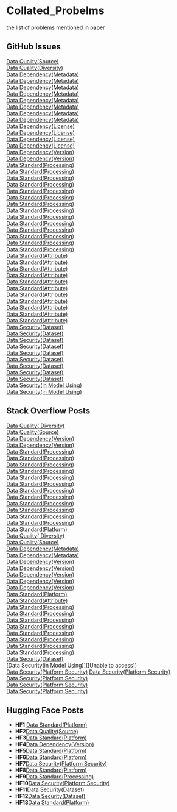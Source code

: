 # Collated_Probelms
the list of problems mentioned in paper

## GitHub Issues

[Data Quality(Source)](https://github.com/imperialCHEPI/healthgps/issues/298)  
[Data Quality(Diversity)](https://github.com/twitter/the-algorithm/issues/1737)  
[Data Dependency(Metadata)](https://github.com/JiehongLin/SAM-6D/issues/11)  
[Data Dependency(Metadata)](https://github.com/casper-hansen/AutoAWQ/issues/200)  
[Data Dependency(Metadata)](https://github.com/dotnet/machinelearning-modelbuilder/issues/2696)  
[Data Dependency(Metadata)](https://github.com/gaussian-attack/Nattack/issues/4)  
[Data Dependency(Metadata)](https://github.com/roimehrez/contextualLoss/issues/25)  
[Data Dependency(Metadata)](https://github.com/MirunaPislar/Sarcasm-Detection/issues/7)  
[Data Dependency(Metadata)](https://github.com/ai-forever/digital_peter_aij2020/issues/8)  
[Data Dependency(Metadata)](https://github.com/City-of-Helsinki/mlops-template/issues/37)  
[Data Dependency(License)](https://github.com/PrithivirajDamodaran/FlashRank/issues/7)  
[Data Dependency(License)](https://github.com/jze/ocropus-model_fraktur/issues/9)  
[Data Dependency(License)](https://github.com/muelea/shapy/issues/6)  
[Data Dependency(License)](https://github.com/explosion/spaCy/issues/3756#tdsub)  
[Data Dependency(Version)](https://github.com/realm/realm-swift/issues/6639)  
[Data Dependency(Version)](https://github.com/rohitgajawada/Stock-Price-Prediction-Visualization/issues/1)  
[Data Standard(Processing)](https://github.com/facebookresearch/audio2photoreal/issues/49)  
[Data Standard(Processing)](https://github.com/snap-stanford/UCE/issues/23)  
[Data Standard(Processing)](https://github.com/datacontract/datacontract-specification/issues/13)  
[Data Standard(Processing)](https://github.com/yuvalkirstain/PickScore/issues/14)  
[Data Standard(Processing)](https://github.com/Samagra-Development/ai-tools/issues/42)  
[Data Standard(Processing)](https://github.com/ultralytics/ultralytics/issues/5259)  
[Data Standard(Processing)](https://github.com/peng-lab/BaSiCPy/issues/146)  
[Data Standard(Processing)](https://github.com/pytorch/examples/issues/1228)  
[Data Standard(Processing)](https://github.com/leondavi/NErlNet/issues/181)  
[Data Standard(Processing)](https://github.com/google-deepmind/geomatch/issues/1)  
[Data Standard(Processing)](https://github.com/Smith42/astroddpm/issues/2)  
[Data Standard(Processing)](https://github.com/facebookresearch/dinov2/issues/142)  
[Data Standard(Processing)](https://github.com/chenxiptz/SR_microvessel_velocimetry/issues/1)  
[Data Standard(Processing)](https://github.com/ultralytics/ultralytics/issues/7825)  
[Data Standard(Attribute)](https://github.com/MIAPPE/MIAPPE/issues/107)  
[Data Standard(Attribute)](https://github.com/pytorch/serve/issues/1782)  
[Data Standard(Attribute)](https://github.com/GT4SD/multitask_text_and_chemistry_t5/issues/4)  
[Data Standard(Attribute)](https://github.com/HKUDS/GraphGPT/issues/33)  
[Data Standard(Attribute)](https://github.com/szczurek-lab/hydramp/issues/6)  
[Data Standard(Attribute)](https://github.com/LeeLinJun/mpc-mpnet-py/issues/8)  
[Data Standard(Attribute)](https://github.com/m-hamza-mughal/Aerial-Template-Matching/issues/4)  
[Data Standard(Attribute)](https://github.com/aqlaboratory/rgn/issues/21)  
[Data Standard(Attribute)](https://github.com/Yifeng-He/Distracted-Driver-Detection-with-Deep-Learning/issues/4)  
[Data Standard(Attribute)](https://github.com/shahrukhqasim/TIES-2.0/issues/35)  
[Data Standard(Attribute)](https://github.com/rj97/Accident-Detection-on-Indian-Roads/issues/1)  
[Data Security(Dataset)](https://github.com/w3c/transitions/issues/587)  
[Data Security(Dataset)](https://github.com/microsoft/llmops-promptflow-template/issues/71)  
[Data Security(Dataset)](https://github.com/stanford-crfm/helm/issues/1279)  
[Data Security(Dataset)](https://github.com/tiwarylab/RAVE/issues/2)  
[Data Security(Dataset)](https://github.com/stevebottos/workout_tracker/issues/4)  
[Data Security(Dataset)](https://github.com/google/private-compute-services/issues/19)  
[Data Security(Dataset)](https://github.com/WenliangDu/KCGGAN/issues/2)  
[Data Security(Dataset)](https://github.com/UKPLab/sentence-transformers/issues/916)  
[Data Security(Dataset)](https://github.com/opendatahub-io-contrib/data-mesh-pattern/issues/71)  
[Data Security(in Model Using)](https://github.com/FosterFlow/fosterflow/issues/235)  
[Data Security(in Model Using)](https://github.com/huggingface/chat-ui/issues/817)  

## Stack Overflow Posts
[Data Quality( Diversity)](https://Datascience.stackexchange.com/questions/85008/model-inclines-because-of-imbalanced-Data)  
[Data Quality(Source)](https://stackoverflow.com/questions/54506219/retrain-production-model-with-labeled-predicted-Data)  
[Data Dependency(Version)](https://stackoverflow.com/questions/56052133/training-a-model-using-Data-set)  
[Data Dependency(Version)](https://stackoverflow.com/questions/55955578/how-can-i-retrain-a-model-on-new-Data-without-losing-the-earlier-model)  
[Data Standard(Processing)](https://stackoverflow.com/questions/48655574/how-do-i-feed-Data-into-this-model)    
[Data Standard(Processing)](https://stackoverflow.com/questions/61122276/keras-not-training-on-entire-Dataset)  
[Data Standard(Processing)](https://stackoverflow.com/questions/62687532/do-i-re-train-the-model-on-whole-training-Data)   
[Data Standard(Processing)](https://stackoverflow.com/questions/68311721/which-Data-should-i-normalize-for-training-a-good-model)  
[Data Standard(Processing)](https://stackoverflow.com/questions/76460804/how-much-Data-do-i-need-to-properly-train-my-ml-model)  
[Data Standard(Processing)](https://stackoverflow.com/questions/54150147/classification-report-precision-and-f-score-are-ill-defined)  
[Data Standard(Processing)](https://stackoverflow.com/questions/66794628/how-to-scale-prediction-Data-when-we-load-a-pre-trained-model-and-we-dont-have)  
[Data Standard(Processing)](https://stackoverflow.com/questions/75854700/how-to-fine-tune-a-huggingface-seq2seq-model-with-a-Dataset-from-the-hub/75862077#75862077)  
[Data Standard(Processing)](https://stackoverflow.com/questions/61246479/introducing-new-Data-against-the-model-but-an-error-is-produced-test-Data-does)  
[Data Standard(Processing)](https://stackoverflow.com/questions/64856674/model-overfits-when-you-dont-have-much-varied-Data)   
[Data Standard(Processing)](https://stackoverflow.com/questions/77295502/insufficient-training-Data-for-gan-model-seeking-augmentation-methods)  
[Data Standard(Processing)](https://stackoverflow.com/questions/56691027/transforming-Data-in-feed-forward-model-in-machine-learning)  
[Data Standard(Platform)](https://stackoverflow.com/questions/74146965/how-to-efficiently-convert-a-large-parallel-corpus-to-a-huggingface-Dataset-to-t/74230698#74230698)  
[Data Quality( Diversity)](https://stackoverflow.com/questions/64491017/improving-model-prediction-for-single-Data-sets-by-using-multiple-Data-sets-to-f)  
[Data Quality(Source)](https://stackoverflow.com/questions/72751585/how-do-i-obtain-the-Data-to-train-my-ml-model)  
[Data Dependency(Metadata)](https://stackoverflow.com/questions/76891189/how-to-download-Data-from-hugging-face-that-is-visible-on-the-Data-viewer-but-th/76902681#76902681)  
[Data Dependency(Metadata)](https://stackoverflow.com/questions/76923802/hugging-face-http-request-on-Data-from-parquet-format-when-the-only-way-to-get-i)  
[Data Dependency(Version)](https://stackoverflow.com/questions/53318863/ml-net-add-new-Data-to-exist-generated-model)  
[Data Dependency(Version)](https://stackoverflow.com/questions/68888265/weighting-recent-Data-in-a-python-machine-learning-model-more-than-older-Data)   
[Data Dependency(Version)](https://stackoverflow.com/questions/76607728/in-huggingface-is-it-possible-to-add-files-to-an-existing-Dataset-instead-of-ove)  
[Data Dependency(Version)](https://stackoverflow.com/questions/55162036/how-do-i-retrain-my-machine-learning-model-without-merging-the-new-Data-with-the)  
[Data Dependency(Version)](https://stackoverflow.com/questions/53533515/retraining-an-existing-machine-learning-model-with-new-Data)   
[Data Standard(Platform)](https://stackoverflow.com/questions/77030796/how-to-effectively-construct-a-Data-set-suitable-for-pre-training-of-llm-large/77199879#77199879)  
[Data Standard(Attribute)](https://stackoverflow.com/questions/72770197/sentiment140-Dataset-doesnt-contain-label-2-i-e-neutral-sentences-when-uploadin)  
[Data Standard(Processing)](https://stackoverflow.com/questions/61269528/train-ml-model-with-windowed-Data-frame)  
[Data Standard(Processing)](https://stackoverflow.com/questions/76537855/finetuning-open-llms/76553019#76553019)  
[Data Standard(Processing)](https://stackoverflow.com/questions/65870677/keras-model-cannot-fit-with-given-Data)   
[Data Standard(Processing)](https://stackoverflow.com/questions/42920135/how-to-preprocess-Data-for-building-model)  
[Data Standard(Processing)](https://stackoverflow.com/questions/57576429/training-the-model-with-experimental-Data)   
[Data Standard(Processing)](https://stackoverflow.com/questions/44400461/how-to-scale-up-a-model-in-a-training-Dataset-to-cover-all-aspects-of-training-d)  
[Data Standard(Processing)](https://stackoverflow.com/questions/43900595/do-i-exclude-Data-used-in-a-training-set-to-run-predict-model?answertab=modifieddesc#tab-top)  
[Data Standard(Processing)](https://stackoverflow.com/questions/75878999/moving-from-Data-preprocessing-to-a-model-and-hyper-parameter-tuning)  
[Data Security(Dataset)](https://stackoverflow.com/questions/55823931/publishing-images-without-their-source)  
[Data Security(in Model Using)]([Unable to access])	  
[Data Security(Platform Security)](https://stackoverflow.com/questions/77573642/does-the-huggingface-pipeline-function-upload-my-Data-to-their-cloud) 
[Data Security(Platform Security)](https://stackoverflow.com/questions/76374270/which-model-to-use-if-i-need-to-train-sensitive-text-Data-and-later-i-want-to-se)  
[Data Security(Platform Security)](https://stackoverflow.com/questions/76630211/efficient-way-to-store-and-process-large-amounts-of-Data-in-huggingface)  
[Data Security(Platform Security)](https://stackoverflow.com/questions/77940275/classlabel-disappear-after-loading-Datasetdict-hugging-face)  
[Data Security(Platform Security)](https://stackoverflow.com/questions/78008866/huggingface-load-Dataset-messes-up-the-structure-of-the-Dataset)  

## Hugging Face Posts
* **HF1** [Data Standard(Platform)](https://discuss.huggingface.co/t/imagefolder-dataset-builder-for-hf-hub-dataset/74383)    
* **HF2**[Data Quality(Source)](https://discuss.huggingface.co/t/model-fine-tuning-migration/74047)  
* **HF3**[Data Standard(Platform)](https://discuss.huggingface.co/t/hugging-face-datasets-and-applying-transformations/74145)  
* **HF4**[Data Dependency(Version)](https://discuss.huggingface.co/t/how-to-represent-old-vs-new-data/74630)  
* **HF5**[Data Standard(Platform)](https://discuss.huggingface.co/t/how-to-disable-caching-in-load-dataset/71144)  
* **HF6**[Data Standard(Platform)](https://discuss.huggingface.co/t/huggingface-cli-to-load-dataset/71158)  
* **HF7**[Data Security(Platform Security)](https://discuss.huggingface.co/t/data-privacy-using-hugging-face-models/17227)   
* **HF8**[Data Standard(Platform)](https://discuss.huggingface.co/t/image-dataset-best-practices/13974)  
* **HF9**[Data Standard(Processing)](https://discuss.huggingface.co/t/new-fine-tuner-question-struggles/30864)   
* **HF10**[Data Security(Platform Security)](https://discuss.huggingface.co/t/announcement-new-terms-of-service-on-huggingface-co/6525)  
* **HF11**[Data Security(Dataset)](https://discuss.huggingface.co/t/can-patient-health-data-be-used-with-pre-trained-models/42849)  
* **HF12**[Data Security(Dataset)](https://discuss.huggingface.co/t/can-we-collect-crowd-source-dataset-via-huggingface-dataset/69165/2)  
* **HF13**[Data Standard(Platform)](https://discuss.huggingface.co/t/does-hugging-face-save-your-data/43263)  

